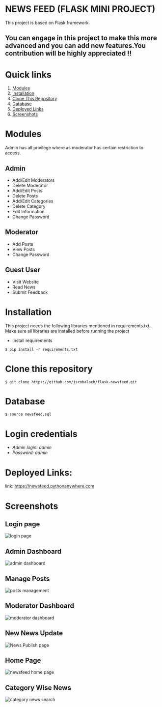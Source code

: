 # NEWS FEED (FLASK MINI PROJECT)

This project is based on Flask framework.

## You can engage in this project to make this more advanced and you can add new features.You contribution will be highly appreciated !!

# Quick links
1. [Modules](#modules)
2. [Installation](#installation)
3. [Clone This Repository](#clone-this-repository)
4. [Database](#database)
5. [Deployed Links](#deployed-links)
6. [Screenshots](#screenshots)

# Modules
Admin has all privilege where as moderator has certain restriction to access.
## Admin

- Add/Edit Moderators
- Delete Moderator
- Add/Edit Posts
- Delete Posts
- Add/Edit Categories
- Delete Category
- Edit Information
- Change Password

## Moderator
- Add Posts
- View Posts
- Change Password

## Guest User

- Visit Website
- Read News 
- Submit Feedback


# Installation
This project needs the following libraries mentioned in requirements.txt, Make sure all libraries are installed before running the project

- Install requirements
```
$ pip install -r requirements.txt
```

# Clone this repository
```
$ git clone https://github.com/iscobaloch/flask-newsfeed.git
```

# Database

```
$ source newsfeed.sql
```

# Login credentials
- *Admin login: admin*
- *Password: admin*

# Deployed Links:

link: https://newsfeed.pythonanywhere.com

# Screenshots
## Login page
![login page](https://user-images.githubusercontent.com/91981782/136432665-09c09347-bab8-469f-8ce6-c6bdd9e67771.png)

## Admin Dashboard
![admin dashboard](https://user-images.githubusercontent.com/91981782/136433204-9176ade5-150c-4462-91de-5d914775b35c.png)

## Manage Posts
![posts management](https://user-images.githubusercontent.com/91981782/136433635-a7bb29b2-c276-402e-bc43-0a0305572796.png)

## Moderator Dashboard
![moderator dashboard](https://user-images.githubusercontent.com/91981782/136433265-d10bc0f2-7b44-4042-aa12-62c545676f68.png)

## New News Update
![News Publish page](https://user-images.githubusercontent.com/91981782/136433776-722272c7-2a2f-4e6d-a1db-c91a49a92290.png)

## Home Page
![newsfeed home page](https://user-images.githubusercontent.com/91981782/136433334-5771f4d9-3cfe-4fcd-ad6e-0e9c99707c14.png)

## Category Wise News
![category news search](https://user-images.githubusercontent.com/91981782/136433484-00362422-ad53-4ffb-a8dc-c2799e8197df.png)


